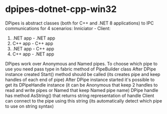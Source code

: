 dpipes-dotnet-cpp-win32
=======
DPipes is abstract classes (both for C++ and .NET 8 applications) to IPC communications for 4 scenarios:
Inniciator - Client:
1) .NET app - .NET app
2) C++ app - C++ app
3) .NET app - C++ app
4) C++ app - .NET app

DPipes work over Anonymous and Named pipes. To choose which pipe to use you need pass type in fabric method of PipeBuilder class
After DPipe instance created Start() method should be called (its creates pipe and keep handles of each end of pipe)
After DPipe instance started it's possible to get its DPipeHandle instance (it can be Anonymous that keep 2 handles to read and write pipes or Named that keep Named pipe name)
DPipe handle has method AsString() that returns string representation of handle
Client can connect to the pipe using this string (its automatically detect which pipe to use on string syntax)